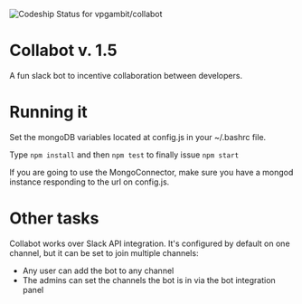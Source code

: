 ![Codeship Status for vpgambit/collabot](https://codeship.com/projects/87838d20-936b-0132-849a-5668b62cd35b/status?branch=dev)

Collabot v. 1.5
===============
A fun slack bot to incentive collaboration between developers.


Running it
==========
Set the mongoDB variables located at config.js in your ~/.bashrc file.

Type `npm install` and then `npm test` to finally issue `npm start`

If you are going to use the MongoConnector, make sure you have a mongod instance 
responding to the url on config.js.

Other tasks
===========

Collabot works over Slack API integration. It's configured by default on one channel, but it can be set to join multiple channels:

* Any user can add the bot to any channel 
* The admins can set the channels the bot is in via the bot integration panel